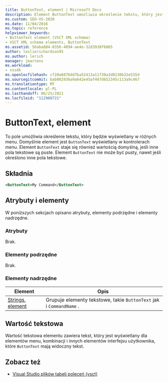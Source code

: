 ```yaml
---
title: ButtonText, element | Microsoft Docs
description: Element ButtonText umożliwia określenie tekstu, który jest wyświetlany w różnych menu. Element ButtonText nie może być pusty, nawet jeśli określono inne pola tekstowe.
ms.custom: SEO-VS-2020
ms.date: 11/04/2016
ms.topic: reference
helpviewer_keywords:
- ButtonText element (VSCT XML schema)
- VSCT XML schema elements, ButtonText
ms.assetid: 56aba884-0356-4894-ae4e-32d3938f6865
author: leslierichardson95
ms.author: lerich
manager: jmartens
ms.workload:
- vssdk
ms.openlocfilehash: cf20a6876dd7ba52413a11f30a3d0130b32e535d
ms.sourcegitcommit: bab002936a9a642e45af407d652345c113a9c467
ms.translationtype: MT
ms.contentlocale: pl-PL
ms.lasthandoff: 06/25/2021
ms.locfileid: "112900721"
---
```

# <a name="buttontext-element"></a>ButtonText, element
To pole umożliwia określenie tekstu, który będzie wyświetlany w różnych menu. Domyślnie element jest `ButtonText` wyświetlany w kontrolerach menu. Element `ButtonText` staje się również wartością domyślną, jeśli inne pola tekstowe są puste. Element `ButtonText` nie może być pusty, nawet jeśli określono inne pola tekstowe.

## <a name="syntax"></a>Składnia

```xml
<ButtonText>My Command</ButtonText>
```

## <a name="attributes-and-elements"></a>Atrybuty i elementy
 W poniższych sekcjach opisano atrybuty, elementy podrzędne i elementy nadrzędne.

### <a name="attributes"></a>Atrybuty
 Brak.

### <a name="child-elements"></a>Elementy podrzędne
 Brak.

### <a name="parent-elements"></a>Elementy nadrzędne

|Element|Opis|
|-------------|-----------------|
|[Strings, element](../extensibility/strings-element.md)|Grupuje elementy tekstowe, takie `ButtonText` jak i `CommandName` .|

## <a name="text-value"></a>Wartość tekstowa
 Wartość tekstowa elementu zawiera tekst, który jest wyświetlany dla elementów menu, kombinacji i innych elementów interfejsu użytkownika, które `ButtonText` mają widoczny tekst.

## <a name="see-also"></a>Zobacz też
- [Visual Studio plików tabeli poleceń (vsct)](../extensibility/internals/visual-studio-command-table-dot-vsct-files.md)
